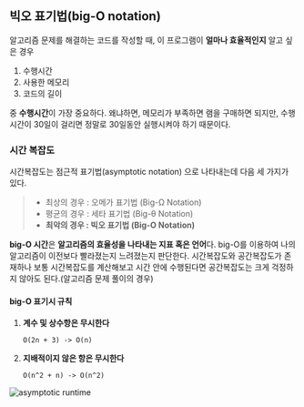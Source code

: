 ﻿## 빅오 표기법(big-O notation)

알고리즘 문제를 해결하는 코드를 작성할 때, 이 프로그램이 **얼마나 효율적인지** 알고 싶은 경우

1. 수행시간
2. 사용한 메모리
3. 코드의 길이

중 **수행시간**이 가장 중요하다.
왜냐하면, 메모리가 부족하면 램을 구매하면 되지만, 수행시간이 30일이 걸리면 정말로 30일동안 실행시켜야 하기 때문이다.


### 시간 복잡도

시간복잡도는 점근적 표기법(asymptotic notation) 으로 나타내는데 다음 세 가지가 있다.

 >- 최상의 경우 : 오메가 표기법 (Big-Ω Notation)
 >- 평균의 경우 : 세타 표기법 (Big-θ Notation)
 >- **최악의 경우 : 빅오 표기법 (Big-O Notation)**

**big-O 시간**은 **알고리즘의 효율성을 나타내는 지표 혹은 언어**다. big-O를 이용하여 나의 알고리즘이 이전보다 빨라졌는지 느려졌는지 판단한다. 시간복잡도와 공간복잡도가 존재하나 보통 시간복잡도를 계산해보고 시간 안에 수행된다면 공간복잡도는 크게 걱정하지 않아도 된다.(알고리즘 문제 풀이의 경우)

#### big-O 표기시 규칙

1. **계수 및 상수항은 무시한다**

	`O(2n + 3) -> O(n) `
	
2. **지배적이지 않은 항은 무시한다**

	`O(n^2 + n) -> O(n^2)`


![asymptotic runtime](https://media.vlpt.us/images/realryankim/post/29965e56-046a-4fd6-86ff-6d94c90e96fd/big-o-chart-tutorial-bazar-aymptotic-notations-1.png)

